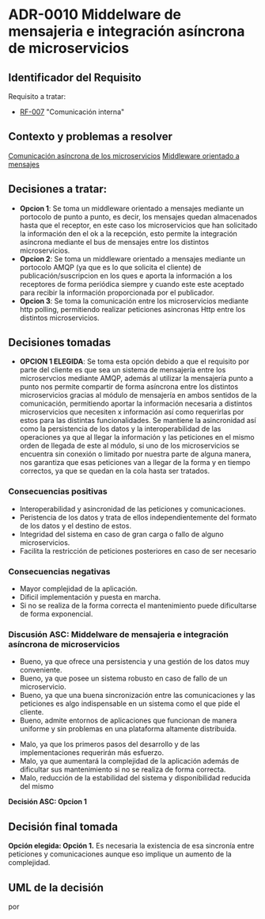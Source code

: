 # ADR-0010 Middelware de mensajeria e integración asíncrona de microservicios

## Identificador del Requisito

Requisito a tratar: 
* [RF-007](../requisitos/RF-007.md) "Comunicación interna"

## Contexto y problemas a resolver

[Comunicación asíncrona de los microservicios](https://docs.microsoft.com/es-es/dotnet/architecture/microservices/architect-microservice-container-applications/communication-in-microservice-architecture)
[Middleware orientado a mensajes](https://learn.microsoft.com/es-es/dotnet/architecture/microservices/architect-microservice-container-applications/asynchronous-message-based-communication)

## Decisiones a tratar:

* **Opcion 1**: Se toma un middleware orientado a mensajes mediante un portocolo de punto a punto, es decir, los mensajes quedan almacenados hasta que el receptor, en este caso los microservicios que han solicitado la información den el ok a la recepción, esto permite la integración asíncrona mediante el bus de mensajes entre los distintos microservicios.
* **Opcion 2**: Se toma un middleware orientado a mensajes mediante un portocolo AMQP (ya que es lo que solicita el cliente) de publicación/suscripcion en los ques e aporta la información a los receptores de forma periódica siempre y cuando este este aceptado para recibir la información proporcionada por el publicador.
* **Opcion 3**: Se toma la comunicación entre los microservicios mediante http polling, permitiendo realizar peticiones asincronas Http entre los distintos microservicios.




## Decisiones tomadas

* **OPCION 1 ELEGIDA**: Se toma esta opción debido a que el requisito por parte del cliente es que sea un sistema de mensajería entre los microservcios mediante AMQP, además al utilizar la mensajería punto a punto nos permite compartir de forma asíncrona entre los distintos microservicios gracias al módulo de mensajería en ambos sentidos de la comunicación, permitiendo aportar la información necesaria a distintos microservicios que necesiten x información así como requerirlas por estos para las distintas funcionalidades. Se mantiene la asincronidad así como la persistencia de los datos y la interoperabilidad de las operaciones ya que al llegar la información y las peticiones en el mismo orden de llegada de este al módulo, si uno de los microservicios se encuentra sin conexión o limitado por nuestra parte de alguna manera, nos garantiza que esas peticiones van a llegar de la forma y en tiempo correctos, ya que se quedan en la cola hasta ser tratados.


### Consecuencias positivas <!-- optional -->

* Interoperabilidad y asincronidad de las peticiones y comunicaciones.
* Peristencia de los datos y trata de ellos independientemente del formato de los datos y el destino de estos.
* Integridad del sistema en caso de gran carga o fallo de alguno microservicios.
* Facilita la restricción de peticiones posteriores en caso de ser necesario

### Consecuencias negativas <!-- optional -->

* Mayor complejidad de la aplicación.
* Dificil implementación y puesta en marcha.
* Si no se realiza de la forma correcta el mantenimiento puede dificultarse de forma exponencial. 

### Discusión ASC: Middelware de mensajeria e integración asíncrona de microservicios

+ Bueno, ya que ofrece una persistencia y una gestión de los datos muy conveniente.
+ Bueno, ya que posee un sistema robusto en caso de fallo de un microservicio.
+ Bueno, ya que una buena sincronización entre las comunicaciones y las peticiones es algo indispensable en un sistema como el que pide el cliente.
+ Bueno,  admite entornos de aplicaciones que funcionan de manera uniforme y sin problemas en una plataforma altamente distribuida.
- Malo, ya que los primeros pasos del desarrollo y de las implementaciones requerirán más esfuerzo.
- Malo, ya que aumentará la complejidad de la aplicación además de dificultar sus mantenimiento si no se realiza de forma correcta.
- Malo, reducción de la estabilidad del sistema y disponibilidad reducida del mismo

**Decisión ASC: Opcion 1**

## Decisión final tomada

**Opción elegida: Opción 1.** 
Es necesaria la existencia de esa sincronía entre peticiones y comunicaciones aunque eso implique un aumento de la complejidad.

## UML de la decisión

por
